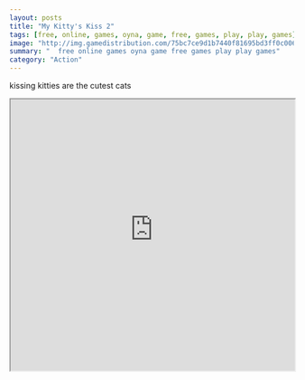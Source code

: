 ```yaml
---
layout: posts
title: "My Kitty's Kiss 2"
tags: [free, online, games, oyna, game, free, games, play, play, games]
image: "http://img.gamedistribution.com/75bc7ce9d1b7440f81695bd3ff0c0069.jpg"
summary: "  free online games oyna game free games play play games"
category: "Action"
---
```


kissing kitties are the cutest cats

<iframe width="100%" height="480px;" src="http://flash.gamedistribution.com?game=75bc7ce9d1b7440f81695bd3ff0c0069"></iframe>